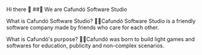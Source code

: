 Hi there 👋
##🧙 We are Cafundó Software Studio

What is Cafundó Software Studio?
🙋‍♀️Cafundó Software Studio is a friendly software company made by friends who care for each other.

What is Cafundó's purpose?
👩‍💻Cafundó was born to build light games and softwares for education, publicity and non-complex scenarios.
